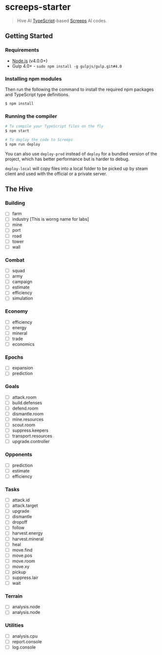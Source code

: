 # screeps-starter

> Hive AI [TypeScript](http://www.typescriptlang.org/)-based [Screeps](https://screeps.com/) AI codes.


## Getting Started

### Requirements

* [Node.js](https://nodejs.org/en/) (v4.0.0+)
* Gulp 4.0+ - `sudo npm install -g gulpjs/gulp.git#4.0`

### Installing npm modules

Then run the following the command to install the required npm packages and TypeScript type definitions.

```bash
$ npm install
```

### Running the compiler

```bash
# To compile your TypeScript files on the fly
$ npm start

# To deploy the code to Screeps
$ npm run deploy
```

You can also use `deploy-prod` instead of `deploy` for a bundled version of the project, which has better performance but is harder to debug.

`deploy-local` will copy files into a local folder to be picked up by steam client and used with the official or a private server.

## The Hive

### Building
- [ ] farm
- [ ] industry [This is worng name for labs]
- [ ] mine
- [ ] port
- [ ] road
- [ ] tower
- [ ] wall

### Combat
- [ ] squad
- [ ] army
- [ ] campaign
- [ ] estimate
- [ ] efficiency
- [ ] simulation

### Economy
- [ ] efficiency
- [ ] energy
- [ ] mineral
- [ ] trade
- [ ] economics

### Epochs
- [ ] expansion
- [ ] prediction

### Goals
- [ ] attack.room
- [ ] build.defenses
- [ ] defend.room
- [ ] dismantle.room
- [ ] mine.resources
- [ ] scout.room
- [ ] suppress.keepers
- [ ] transport.resources
- [ ] upgrade.controller

### Opponents
- [ ] prediction
- [ ] estimate
- [ ] efficiency

### Tasks
- [ ] attack.id
- [ ] attack.target
- [ ] upgrade
- [ ] dismantle
- [ ] dropoff
- [ ] follow
- [ ] harvest.energy
- [ ] harvest.mineral
- [ ] heal
- [ ] move.find
- [ ] move.pos
- [ ] move.room
- [ ] move.xy
- [ ] pickup
- [ ] suppress.lair
- [ ] wait

### Terrain
- [ ] analysis.node
- [ ] analysis.node

### Utilities
- [ ] analysis.cpu
- [ ] report.console
- [ ] log.console
